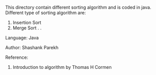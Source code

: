 This directory contain different sorting algorithm and is coded in java.
Different type of sorting algorithm are:
1) Insertion Sort
2) Merge Sort
  .
  .


Language:
Java


Author:
Shashank Parekh


Reference:

1) Introduction to algorithm by Thomas H Cormen


